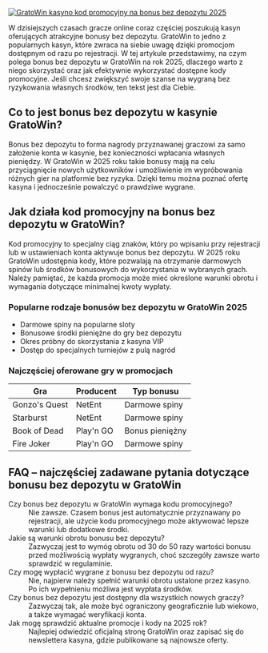 [![GratoWin kasyno kod promocyjny na bonus bez depozytu 2025](https://123-caf.pages.dev/gitsignup.png)](https://vrmoo.ru/Bt82HjjY)

<div>     <p>W dzisiejszych czasach gracze online coraz częściej poszukują kasyn oferujących atrakcyjne bonusy bez depozytu. GratoWin to jedno z popularnych kasyn, które zwraca na siebie uwagę dzięki promocjom dostępnym od razu po rejestracji. W tej artykule przedstawimy, na czym polega bonus bez depozytu w GratoWin na rok 2025, dlaczego warto z niego skorzystać oraz jak efektywnie wykorzystać dostępne kody promocyjne. Jeśli chcesz zwiększyć swoje szanse na wygraną bez ryzykowania własnych środków, ten tekst jest dla Ciebie. </p>    <h2>Co to jest bonus bez depozytu w kasynie GratoWin?</h2>   <p>Bonus bez depozytu to forma nagrody przyznawanej graczowi za samo założenie konta w kasynie, bez konieczności wpłacania własnych pieniędzy. W GratoWin w 2025 roku takie bonusy mają na celu przyciągnięcie nowych użytkowników i umożliwienie im wypróbowania różnych gier na platformie bez ryzyka. Dzięki temu można poznać ofertę kasyna i jednocześnie powalczyć o prawdziwe wygrane.</p>    <h2>Jak działa kod promocyjny na bonus bez depozytu w GratoWin?</h2>   <p>Kod promocyjny to specjalny ciąg znaków, który po wpisaniu przy rejestracji lub w ustawieniach konta aktywuje bonus bez depozytu. W 2025 roku GratoWin udostępnia kody, które pozwalają na otrzymanie darmowych spinów lub środków bonusowych do wykorzystania w wybranych grach. Należy pamiętać, że każda promocja może mieć określone warunki obrotu i wymagania dotyczące minimalnej kwoty wypłaty.</p>    <h3>Popularne rodzaje bonusów bez depozytu w GratoWin 2025</h3>   <ul>     <li>Darmowe spiny na popularne sloty</li>     <li>Bonusowe środki pieniężne do gry bez depozytu</li>     <li>Okres próbny do skorzystania z kasyna VIP</li>     <li>Dostęp do specjalnych turniejów z pulą nagród</li>   </ul>    <h3>Najczęściej oferowane gry w promocjach</h3>   <table>     <thead>       <tr>         <th>Gra</th>         <th>Producent</th>         <th>Typ bonusu</th>       </tr>     </thead>     <tbody>       <tr>         <td>Gonzo's Quest</td>         <td>NetEnt</td>         <td>Darmowe spiny</td>       </tr>       <tr>         <td>Starburst</td>         <td>NetEnt</td>         <td>Darmowe spiny</td>       </tr>       <tr>         <td>Book of Dead</td>         <td>Play'n GO</td>         <td>Bonus pieniężny</td>       </tr>       <tr>         <td>Fire Joker</td>         <td>Play'n GO</td>         <td>Darmowe spiny</td>       </tr>     </tbody>   </table>    <h2>FAQ – najczęściej zadawane pytania dotyczące bonusu bez depozytu w GratoWin</h2>   <dl>     <dt>Czy bonus bez depozytu w GratoWin wymaga kodu promocyjnego?</dt>     <dd>Nie zawsze. Czasem bonus jest automatycznie przyznawany po rejestracji, ale użycie kodu promocyjnego może aktywować lepsze warunki lub dodatkowe środki.</dd>      <dt>Jakie są warunki obrotu bonusu bez depozytu?</dt>     <dd>Zazwyczaj jest to wymóg obrotu od 30 do 50 razy wartości bonusu przed możliwością wypłaty wygranych, choć szczegóły zawsze warto sprawdzić w regulaminie.</dd>      <dt>Czy mogę wypłacić wygrane z bonusu bez depozytu od razu?</dt>     <dd>Nie, najpierw należy spełnić warunki obrotu ustalone przez kasyno. Po ich wypełnieniu możliwa jest wypłata środków.</dd>      <dt>Czy bonus bez depozytu jest dostępny dla wszystkich nowych graczy?</dt>     <dd>Zazwyczaj tak, ale może być ograniczony geograficznie lub wiekowo, a także wymagać weryfikacji konta.</dd>      <dt>Jak mogę sprawdzić aktualne promocje i kody na 2025 rok?</dt>     <dd>Najlepiej odwiedzić oficjalną stronę GratoWin oraz zapisać się do newslettera kasyna, gdzie publikowane są najnowsze oferty.</dd>   </dl> </div>